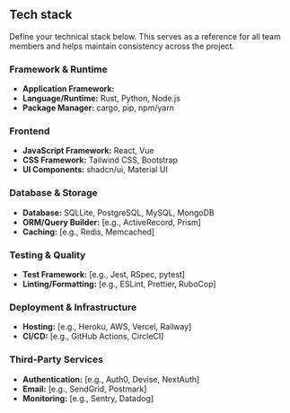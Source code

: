 ## Tech stack

Define your technical stack below. This serves as a reference for all team members and helps maintain consistency across the project.

### Framework & Runtime
- **Application Framework:** 
- **Language/Runtime:** Rust, Python, Node.js
- **Package Manager:** cargo, pip, npm/yarn

### Frontend
- **JavaScript Framework:** React, Vue
- **CSS Framework:** Tailwind CSS, Bootstrap
- **UI Components:** shadcn/ui, Material UI

### Database & Storage
- **Database:** SQLLite, PostgreSQL, MySQL, MongoDB
- **ORM/Query Builder:** [e.g., ActiveRecord, Prism]
- **Caching:** [e.g., Redis, Memcached]

### Testing & Quality
- **Test Framework:** [e.g., Jest, RSpec, pytest]
- **Linting/Formatting:** [e.g., ESLint, Prettier, RuboCop]

### Deployment & Infrastructure
- **Hosting:** [e.g., Heroku, AWS, Vercel, Railway]
- **CI/CD:** [e.g., GitHub Actions, CircleCI]

### Third-Party Services
- **Authentication:** [e.g., Auth0, Devise, NextAuth]
- **Email:** [e.g., SendGrid, Postmark]
- **Monitoring:** [e.g., Sentry, Datadog]
